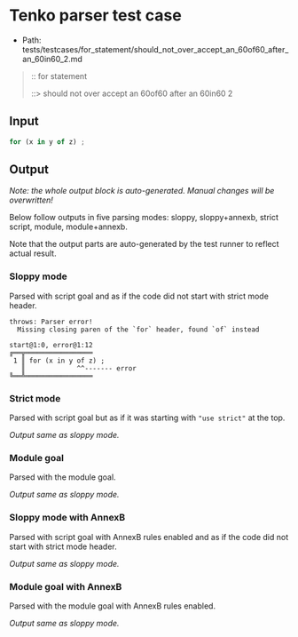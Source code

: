 # Tenko parser test case

- Path: tests/testcases/for_statement/should_not_over_accept_an_60of60_after_an_60in60_2.md

> :: for statement
>
> ::> should not over accept an 60of60 after an 60in60 2

## Input

`````js
for (x in y of z) ;
`````

## Output

_Note: the whole output block is auto-generated. Manual changes will be overwritten!_

Below follow outputs in five parsing modes: sloppy, sloppy+annexb, strict script, module, module+annexb.

Note that the output parts are auto-generated by the test runner to reflect actual result.

### Sloppy mode

Parsed with script goal and as if the code did not start with strict mode header.

`````
throws: Parser error!
  Missing closing paren of the `for` header, found `of` instead

start@1:0, error@1:12
╔══╦═════════════════
 1 ║ for (x in y of z) ;
   ║             ^^------- error
╚══╩═════════════════

`````

### Strict mode

Parsed with script goal but as if it was starting with `"use strict"` at the top.

_Output same as sloppy mode._

### Module goal

Parsed with the module goal.

_Output same as sloppy mode._

### Sloppy mode with AnnexB

Parsed with script goal with AnnexB rules enabled and as if the code did not start with strict mode header.

_Output same as sloppy mode._

### Module goal with AnnexB

Parsed with the module goal with AnnexB rules enabled.

_Output same as sloppy mode._
